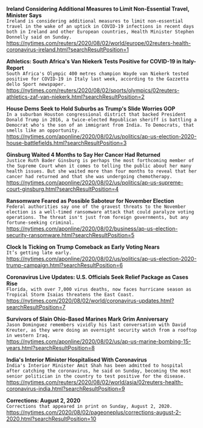 **Ireland Considering Additional Measures to Limit Non-Essential Travel, Minister Says**\
`Ireland is considering additional measures to limit non-essential travel in the wake of an uptick in COVID-19 infections in recent days both in Ireland and other European countries, Health Minister Stephen Donnelly said on Sunday.`\
https://nytimes.com/reuters/2020/08/02/world/europe/02reuters-health-coronavirus-ireland.html?searchResultPosition=1

**Athletics: South Africa's Van Niekerk Tests Positive for COVID-19 in Italy-Report**\
`South Africa's Olympic 400 metres champion Wayde van Niekerk tested positive for COVID-19 in Italy last week, according to the Gazzetta dello Sport newspaper.`\
https://nytimes.com/reuters/2020/08/02/sports/olympics/02reuters-athletics-zaf-van-niekerk.html?searchResultPosition=2

**House Dems Seek to Hold Suburbs as Trump's Slide Worries GOP**\
`In a suburban Houston congressional district that backed President Donald Trump in 2016, a twice-elected Republican sheriff is battling a Democrat who's the son of an immigrant from India. To Democrats, that smells like an opportunity.`\
https://nytimes.com/aponline/2020/08/02/us/politics/ap-us-election-2020-house-battlefields.html?searchResultPosition=3

**Ginsburg Waited 4 Months to Say Her Cancer Had Returned**\
`Justice Ruth Bader Ginsburg is perhaps the most forthcoming member of the Supreme Court when it comes to telling the public about her many health issues. But she waited more than four months to reveal that her cancer had returned and that she was undergoing chemotherapy.`\
https://nytimes.com/aponline/2020/08/02/us/politics/ap-us-supreme-court-ginsburg.html?searchResultPosition=4

**Ransomware Feared as Possible Saboteur for November Election**\
`Federal authorities say one of the gravest threats to the November election is a well-timed ransomware attack that could paralyze voting operations. The threat isn't just from foreign governments, but any fortune-seeking criminal.`\
https://nytimes.com/aponline/2020/08/02/business/ap-us-election-security-ransomware.html?searchResultPosition=5

**Clock Is Ticking on Trump Comeback as Early Voting Nears**\
`It’s getting late early.`\
https://nytimes.com/aponline/2020/08/02/us/politics/ap-us-election-2020-trump-campaign.html?searchResultPosition=6

**Coronavirus Live Updates: U.S. Officials Seek Relief Package as Cases Rise**\
`Florida, with over 7,000 virus deaths, now faces hurricane season as Tropical Storm Isaias threatens the East Coast.`\
https://nytimes.com/2020/08/02/world/coronavirus-updates.html?searchResultPosition=7

**Survivors of Slain Ohio-Based Marines Mark Grim Anniversary**\
`Jason Dominguez remembers vividly his last conversation with David Kreuter, as they were doing an overnight security watch from a rooftop in western Iraq. `\
https://nytimes.com/aponline/2020/08/02/us/ap-us-marine-bombing-15-years.html?searchResultPosition=8

**India's Interior Minister Hospitalised With Coronavirus**\
`India's Interior Minister Amit Shah has been admitted to hospital after catching the coronavirus, he said on Sunday, becoming the most senior politician in the country to test positive for the disease.`\
https://nytimes.com/reuters/2020/08/02/world/asia/02reuters-health-coronavirus-india.html?searchResultPosition=9

**Corrections: August 2, 2020**\
`Corrections that appeared in print on Sunday, August 2, 2020.`\
https://nytimes.com/2020/08/02/pageoneplus/corrections-august-2-2020.html?searchResultPosition=10

